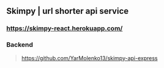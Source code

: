 ## Skimpy | url shorter api service

### https://skimpy-react.herokuapp.com/

### Backend 

> https://github.com/YarMolenko13/skimpy-api-express
